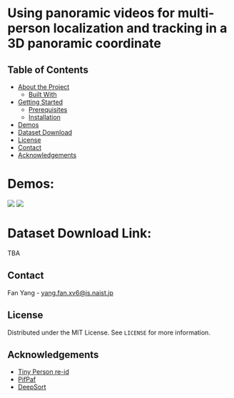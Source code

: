 # Using panoramic videos for multi-person localization and tracking in a 3D panoramic coordinate

<!-- TABLE OF CONTENTS -->
## Table of Contents

* [About the Project](#about-the-project)
  * [Built With](#built-with)
* [Getting Started](#getting-started)
  * [Prerequisites](#prerequisites)
  * [Installation](#installation)
* [Demos](#demos)
* [Dataset Download](#dataset)
* [License](#license)
* [Contact](#contact)
* [Acknowledgements](#acknowledgements)



# Demos:
![](tracking_1.gif)
![](tracking_2.gif)

# Dataset Download Link:
  TBA
 
<!-- CONTACT -->
## Contact
Fan Yang - yang.fan.xv6@is.naist.jp	


<!-- LICENSE -->
## License
Distributed under the MIT License. See `LICENSE` for more information.

<!-- ACKNOWLEDGEMENTS -->
## Acknowledgements
* [Tiny Person re-id](https://github.com/lulujianjie/person-reid-tiny-baseline)
* [PifPaf](https://github.com/vita-epfl/openpifpaf)
* [DeepSort](https://github.com/vita-epfl/openpifpaf)
